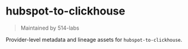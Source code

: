 # hubspot-to-clickhouse

> Maintained by 514-labs

Provider-level metadata and lineage assets for `hubspot-to-clickhouse`.
